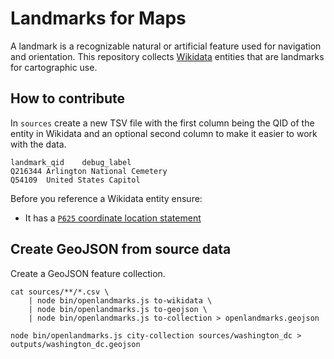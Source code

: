 # Landmarks for Maps

A landmark is a recognizable natural or artificial feature used for navigation and orientation.
This repository collects [Wikidata](https://www.wikidata.org/wiki/Q2319498) entities that
are landmarks for cartographic use.

## How to contribute

In `sources` create a new TSV file with the first column being the QID of the entity in Wikidata and an optional second column to make it easier to work with the data.

```
landmark_qid	debug_label
Q216344	Arlington National Cemetery
Q54109	United States Capitol
```

Before you reference a Wikidata entity ensure:
- It has a [`P625` coordinate location statement](https://www.wikidata.org/wiki/Property:P625)

## Create GeoJSON from source data

Create a GeoJSON feature collection.

```
cat sources/**/*.csv \
    | node bin/openlandmarks.js to-wikidata \
    | node bin/openlandmarks.js to-geojson \
    | node bin/openlandmarks.js to-collection > openlandmarks.geojson
```


```
node bin/openlandmarks.js city-collection sources/washington_dc > outputs/washington_dc.geojson
```
